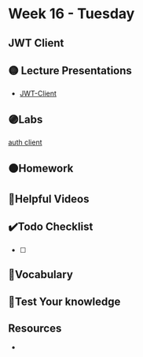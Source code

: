# Week 16 - Tuesday

## JWT Client

<!-- ## 📍Learning Objectives
After completing this lesson, you will be able to:

- [ ]  -->

<!-- ## ⭐️ Pre-Reading ⭐️
- []() -->

## 🟡 Lecture Presentations
- [JWT-Client](https://dc-web2.onrender.com/p2/Authentication/JWT-Client.html#1)

## 🟣Labs 

[auth client](https://github.com/veros-labs/lab-auth-client-starter.git)

## 🟠Homework 

## 🔵Helpful Videos

## ✔️Todo Checklist
- [ ]

## 🔶Vocabulary

## 🔷Test Your knowledge


## Resources 
- []()




